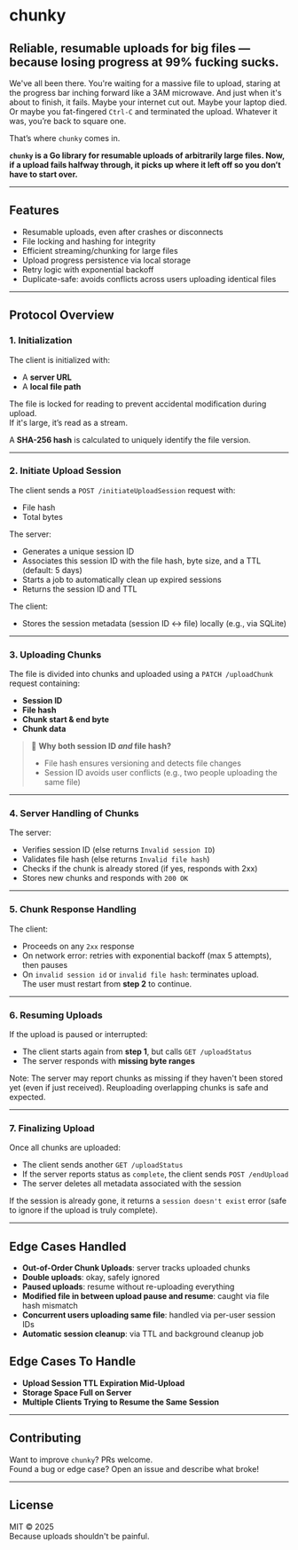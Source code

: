 # chunky

## Reliable, resumable uploads for big files — because losing progress at 99% fucking sucks.

We've all been there. You're waiting for a massive file to upload, staring at the progress bar inching forward like a 3AM microwave. And just when it's about to finish, it fails. Maybe your internet cut out. Maybe your laptop died. Or maybe you fat-fingered `Ctrl-C` and terminated the upload. Whatever it was, you’re back to square one.

That’s where `chunky` comes in.

**`chunky` is a Go library for resumable uploads of arbitrarily large files. Now, if a upload fails halfway through, it picks up where it left off so you don’t have to start over.**

---

## Features

- Resumable uploads, even after crashes or disconnects
- File locking and hashing for integrity
- Efficient streaming/chunking for large files
- Upload progress persistence via local storage
- Retry logic with exponential backoff
- Duplicate-safe: avoids conflicts across users uploading identical files

---

## Protocol Overview

### 1. Initialization

The client is initialized with:
- A **server URL**
- A **local file path**

The file is locked for reading to prevent accidental modification during upload.  
If it's large, it’s read as a stream.

A **SHA-256 hash** is calculated to uniquely identify the file version.

---

### 2. Initiate Upload Session

The client sends a `POST /initiateUploadSession` request with:
- File hash
- Total bytes

The server:
- Generates a unique session ID
- Associates this session ID with the file hash, byte size, and a TTL (default: 5 days)
- Starts a job to automatically clean up expired sessions
- Returns the session ID and TTL

The client:
- Stores the session metadata (session ID ↔ file) locally (e.g., via SQLite)

---

### 3. Uploading Chunks

The file is divided into chunks and uploaded using a `PATCH /uploadChunk` request containing:
- **Session ID**
- **File hash**
- **Chunk start & end byte**
- **Chunk data**

> 🔐 **Why both session ID *and* file hash?**  
> - File hash ensures versioning and detects file changes  
> - Session ID avoids user conflicts (e.g., two people uploading the same file)

---

### 4. Server Handling of Chunks

The server:
- Verifies session ID (else returns `Invalid session ID`)
- Validates file hash (else returns `Invalid file hash`)
- Checks if the chunk is already stored (if yes, responds with 2xx)
- Stores new chunks and responds with `200 OK`

---

### 5. Chunk Response Handling

The client:
- Proceeds on any `2xx` response
- On network error: retries with exponential backoff (max 5 attempts), then pauses
- On `invalid session id` or `invalid file hash`: terminates upload.  
  The user must restart from **step 2** to continue.

---

### 6. Resuming Uploads

If the upload is paused or interrupted:
- The client starts again from **step 1**, but calls `GET /uploadStatus`
- The server responds with **missing byte ranges**

Note: The server may report chunks as missing if they haven't been stored yet (even if just received). Reuploading overlapping chunks is safe and expected.

---

### 7. Finalizing Upload

Once all chunks are uploaded:
- The client sends another `GET /uploadStatus`
- If the server reports status as `complete`, the client sends `POST /endUpload`
- The server deletes all metadata associated with the session

If the session is already gone, it returns a `session doesn't exist` error (safe to ignore if the upload is truly complete).

---

## Edge Cases Handled

- **Out-of-Order Chunk Uploads**: server tracks uploaded chunks
- **Double uploads**: okay, safely ignored
- **Paused uploads**: resume without re-uploading everything
- **Modified file in between upload pause and resume**: caught via file hash mismatch
- **Concurrent users uploading same file**: handled via per-user session IDs
- **Automatic session cleanup**: via TTL and background cleanup job



## Edge Cases To Handle
- **Upload Session TTL Expiration Mid-Upload**
- **Storage Space Full on Server**
- **Multiple Clients Trying to Resume the Same Session**

---

## Contributing

Want to improve `chunky`? PRs welcome.  
Found a bug or edge case? Open an issue and describe what broke!

---

## License

MIT © 2025  
Because uploads shouldn't be painful.


